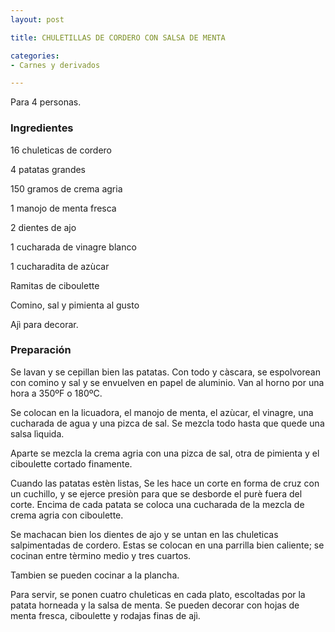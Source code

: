 ```yaml
---
layout: post

title: CHULETILLAS DE CORDERO CON SALSA DE MENTA

categories:
- Carnes y derivados

---
```

Para 4 personas.

<h3>Ingredientes</h3>

16 chuleticas de cordero

4 patatas grandes

150 gramos de crema agria

1 manojo de menta fresca

2 dientes de ajo

1 cucharada de vinagre blanco

1 cucharadita de az&ugrave;car

Ramitas de ciboulette

Comino, sal y pimienta al gusto

Aj&igrave; para decorar.

<h3>Preparación</h3>

Se lavan y se cepillan bien las patatas. Con todo y c&agrave;scara, se espolvorean con comino y sal y se envuelven en papel de aluminio. Van al horno por una hora a 350&ordm;F o 180&ordm;C.

Se colocan en la licuadora, el manojo de menta, el az&ugrave;car, el vinagre, una cucharada de agua y una pizca de sal. Se mezcla todo hasta que quede una salsa l&igrave;quida.

Aparte se mezcla la crema agria con una pizca de sal, otra de pimienta y el ciboulette cortado finamente.

Cuando las patatas est&egrave;n listas, Se les hace un corte en forma de cruz con un cuchillo, y se ejerce presi&ograve;n para que se desborde el pur&egrave; fuera del corte. Encima de cada patata se coloca una cucharada de la mezcla de crema agria con ciboulette.

Se machacan bien los dientes de ajo y se untan en las chuleticas salpimentadas de cordero. Estas se colocan en una parrilla bien caliente; se cocinan entre t&egrave;rmino medio y tres cuartos.

Tambien se pueden cocinar a la plancha.

Para servir, se ponen cuatro chuleticas en cada plato, escoltadas por la patata horneada y la salsa de menta. Se pueden decorar con hojas de menta fresca, ciboulette y rodajas finas de aj&igrave;.

